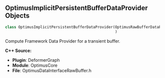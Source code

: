 ## OptimusImplicitPersistentBufferDataProvider Objects

```python
class OptimusImplicitPersistentBufferDataProvider(OptimusRawBufferDataProvider
                                                  )
```

Compute Framework Data Provider for a transient buffer.

**C++ Source:**

- **Plugin**: DeformerGraph
- **Module**: OptimusCore
- **File**: OptimusDataInterfaceRawBuffer.h

<a id="unreal.OptimusPersistentBufferDataProvider"></a>